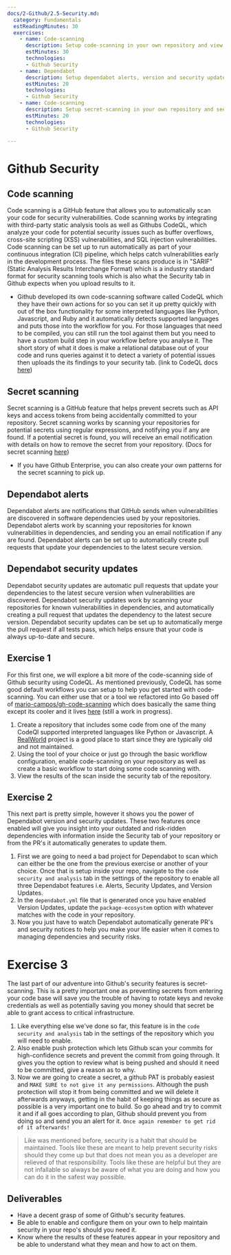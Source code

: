 ```yaml
---
docs/2-Github/2.5-Security.md:
  category: Fundamentals
  estReadingMinutes: 30
  exercises:
    - name: Code-scanning
      description: Setup code-scanning in your own repository and view its results in the Security tab
      estMinutes: 30
      technologies:
      - Github Security
    - name: Dependabot
      description: Setup dependabot alerts, version and security updates 
      estMinutes: 20
      technologies:
      - Github Security
    - name: Code-scanning
      description: Setup secret-scanning in your own repository and see how it prevents you from committing secrets
      estMinutes: 20
      technologies:
      - Github Security

---
```


# Github Security

## Code scanning

Code scanning is a GitHub feature that allows you to automatically scan your code for security vulnerabilities. Code scanning works by integrating with third-party static analysis tools as well as Githubs CodeQL, which analyze your code for potential security issues such as buffer overflows, cross-site scripting (XSS) vulnerabilities, and SQL injection vulnerabilities. Code scanning can be set up to run automatically as part of your continuous integration (CI) pipeline, which helps catch vulnerabilities early in the development process.  The files these scans produce is in "SARIF" (Static Analysis Results Interchange Format) which is a industry standard format for security scanning tools which is also what the Security tab in Github expects when you upload results to it.

- Github developed its own code-scanning software called CodeQL which they have their own actions for so you can set it up pretty quickly with out of the box functionality for some interpreted languages like Python, Javascript, and Ruby and it automatically detects supported languages and puts those into the workflow for you.  For those languages that need to be compiled, you can still run the tool against them but you need to have a custom build step in your workflow before you analyse it. The short story of what it does is make a relational database out of your code and runs queries against it to detect a variety of potential issues then uploads the its findings to your security tab. (link to CodeQL docs [here](https://docs.github.com/en/code-security/code-scanning/automatically-scanning-your-code-for-vulnerabilities-and-errors/about-code-scanning-with-codeql))

## Secret scanning

Secret scanning is a GitHub feature that helps prevent secrets such as API keys and access tokens from being accidentally committed to your repository. Secret scanning works by scanning your repositories for potential secrets using regular expressions, and notifying you if any are found. If a potential secret is found, you will receive an email notification with details on how to remove the secret from your repository. (Docs for secret scanning [here](https://docs.github.com/en/enterprise-cloud@latest/code-security/secret-scanning/about-secret-scanning))

- If you have Github Enterprise, you can also create your own patterns for the secret scanning to pick up.

## Dependabot alerts

Dependabot alerts are notifications that GitHub sends when vulnerabilities are discovered in software dependencies used by your repositories. Dependabot alerts work by scanning your repositories for known vulnerabilities in dependencies, and sending you an email notification if any are found. Dependabot alerts can be set up to automatically create pull requests that update your dependencies to the latest secure version.

## Dependabot security updates

Dependabot security updates are automatic pull requests that update your dependencies to the latest secure version when vulnerabilities are discovered. Dependabot security updates work by scanning your repositories for known vulnerabilities in dependencies, and automatically creating a pull request that updates the dependency to the latest secure version. Dependabot security updates can be set up to automatically merge the pull request if all tests pass, which helps ensure that your code is always up-to-date and secure.

## Exercise 1

 For this first one, we will explore a bit more of the code-scanning side of Github security using CodeQL.  As mentioned previously, CodeQL has some good default workflows you can setup to help you get started with code-scanning.  You can either use that or a tool we refactored into Go based off of [mario-campos/gh-code-scanning](https://github.com/mario-campos/gh-code-scanning) which does basically the same thing except its cooler and it lives [here](https://github.com/liatrio/csgo) (still a work in progress).

1. Create a repository that includes some code from one of the many CodeQl supported interpreted languages like Python or Javascript. A [RealWorld](https://github.com/khaledosman/react-redux-realworld-example-app) project is a good place to start since they are typically old and not maintained.
2. Using the tool of your choice or just go through the basic workflow configuration, enable code-scanning on your repository as well as create a basic workflow to start doing some code scanning with.
3. View the results of the scan inside the security tab of the repository.

## Exercise 2

This next part is pretty simple, however it shows you the power of Dependabot version and security updates.  These two features once enabled will give you insight into your outdated and risk-ridden dependencies with information inside the Security tab of your repository or from the PR's it automatically generates to update them.

1. First we are going to need a bad project for Dependabot to scan which can either be the one from the previous exercise or another of your choice.  Once that is setup inside your repo, navigate to the `code security and analysis` tab in the settings of the repository to enable all three Dependabot features i.e. Alerts, Security Updates, and Version Updates. 
2. In the `dependabot.yml` file that is generated once you have enabled Version Updates, update the `package-ecosystem` option with whatever matches with the code in your repository.
3. Now you just have to watch Dependabot automatically generate PR's and security notices to help you make your life easier when it comes to managing dependencies and security risks.  

# Exercise 3

The last part of our adventure into Github's security features is secret-scanning.  This is a pretty important one as preventing secrets from entering your code base will save you the trouble of having to rotate keys and revoke credentials as well as potentially saving you money should that secret be able to grant access to critical infrastructure.

1. Like everything else we've done so far, this feature is in the `code security and analysis` tab in the settings of the repository which you will need to enable.
2. Also enable push protection which lets Github scan your commits for high-confidence secrets and prevent the commit from going through.  It gives you the option to review what is being pushed and should it need to be committed, give a reason as to why.
3. Now we are going to create a secret, a github PAT is probably easiest and `MAKE SURE to not give it any permissions`. Although the push protection will stop it from being committed and we will delete it afterwards anyways, getting in the habit of keeping things as secure as possible is a very important one to build.  So go ahead and try to commit it and if all goes according to plan, Github should prevent you from doing so and send you an alert for it.  `Once again remember to get rid of it afterwards!`
   
> Like was mentioned before, security is a habit that should be maintained.  Tools like these are meant to help prevent security risks should they come up but that does not mean you as a developer are relieved of that responsibility.  Tools like these are helpful but they are not infallable so always be aware of what you are doing and how you can do it in the safest way possible.


## Deliverables

- Have a decent grasp of some of Github's security features.
- Be able to enable and configure them on your own to help maintain security in your repo's should you need it.
- Know where the results of these features appear in your repository and be able to understand what they mean and how to act on them.